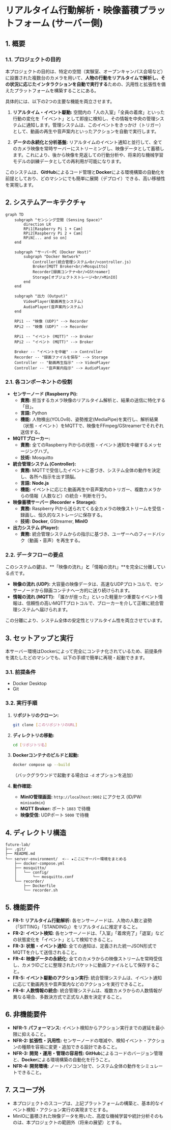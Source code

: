 # リアルタイム行動解析・映像蓄積プラットフォーム (サーバー側)

## 1. 概要

### 1.1. プロジェクトの目的
本プロジェクトの目的は、特定の空間（実験室、オープンキャンパス会場など）に設置された複数台のカメラを用いて、**人物の行動をリアルタイムで解析し、その状況に応じたインタラクションを自動で実行する**ための、汎用性と拡張性を備えたプラットフォームを構築することにある。

具体的には、以下の2つの主要な機能を両立させます。

1.  **リアルタイム・イベント駆動:**
    空間内の「人の入室」「全員の着席」といった行動の変化を「イベント」として即座に検知し、その情報を中央の管理システムに通知します。管理システムは、このイベントをきっかけ（トリガー）として、動画の再生や音声案内といったアクションを自動で実行します。

2.  **データの永続化と分析基盤:**
    リアルタイムのイベント通知と並行して、全てのカメラ映像を常時サーバーにストリーミングし、映像データとして蓄積します。これにより、後から映像を見返しての行動分析や、将来的な機械学習モデルの訓練データとしての再利用が可能になります。

このシステムは、**GitHub**によるコード管理と**Docker**による環境構築の自動化を前提としており、どのマシンにでも簡単に展開（デプロイ）できる、高い移植性を実現します。

## 2. システムアーキテクチャ

```mermaid
graph TD
    subgraph "センシング空間 (Sensing Space)"
        direction LR
        RPi1[Raspberry Pi 1 + Cam]
        RPi2[Raspberry Pi 2 + Cam]
        RPiN[... and so on]
    end

    subgraph "サーバーPC (Docker Host)"
        subgraph "Docker Network"
            Controller(統合管理システム<br/>controller.js)
            Broker[MQTT Broker<br/>Mosquitto]
            Recorder[録画コンテナ<br/>GStreamer]
            Storage[オブジェクトストレージ<br/>MinIO]
        end
    end

    subgraph "出力 (Output)"
        VideoPlayer(動画再生システム)
        AudioPlayer(音声案内システム)
    end

    RPi1 -- "映像 (UDP)" --> Recorder
    RPi2 -- "映像 (UDP)" --> Recorder

    RPi1 -- "イベント (MQTT)" --> Broker
    RPi2 -- "イベント (MQTT)" --> Broker

    Broker -- "イベントを中継" --> Controller
    Recorder -- "録画ファイルを保存" --> Storage
    Controller -- "動画再生指示" --> VideoPlayer
    Controller -- "音声案内指示" --> AudioPlayer
```

### 2.1. 各コンポーネントの役割

* **センサーノード (Raspberry Pi):**
    * **責務:** 担当するカメラ映像のリアルタイム解析と、結果の送信に特化する「目」。
    * **言語:** Python
    * **機能:** 人物検出(YOLOv8)、姿勢推定(MediaPipe)を実行し、解析結果（状態・イベント）をMQTTで、映像をFFmpeg/GStreamerでそれぞれ送信する。
* **MQTTブローカー:**
    * **責務:** 全てのRaspberry Piからの状態・イベント通知を中継するメッセージングハブ。
    * **技術:** Mosquitto
* **統合管理システム (Controller):**
    * **責務:** MQTTで受信したイベントに基づき、システム全体の動作を決定し、各所へ指示を出す頭脳。
    * **言語:** **Node.js**
    * **機能:** イベントに応じた動画再生や音声案内のトリガー、複数カメラからの情報（人数など）の統合・判断を行う。
* **映像蓄積サーバー (Recorder + Storage):**
    * **責務:** Raspberry Piから送られてくる全カメラの映像ストリームを受信・録画し、恒久的なストレージに保存する。
    * **技術:** **Docker**, GStreamer, **MinIO**
* **出力システム (Player):**
    * **責務:** 統合管理システムからの指示に基づき、ユーザーへのフィードバック（動画・音声）を再生する。

### 2.2. データフローの要点
このシステムの鍵は、**「映像の流れ」**と**「情報の流れ」**を完全に分離している点です。
* **映像の流れ (UDP):** 大容量の映像データは、高速なUDPプロトコルで、センサーノードから録画コンテナへ一方的に送り続けられます。
* **情報の流れ (MQTT):** 「誰かが座った」といった軽量かつ重要なイベント情報は、信頼性の高いMQTTプロトコルで、ブローカーを介して正確に統合管理システムへ届けられます。

この分離により、システム全体の安定性とリアルタイム性を両立させています。

## 3. セットアップと実行

本サーバー環境はDockerによって完全にコンテナ化されているため、前提条件を満たしたどのマシンでも、以下の手順で簡単に再現・起動できます。

### 3.1. 前提条件
* Docker Desktop
* Git

### 3.2. 実行手順
1.  **リポジトリのクローン:**
    ```bash
    git clone [このリポジトリのURL]
    ```
2.  **ディレクトリの移動:**
    ```bash
    cd [リポジトリ名]
    ```
3.  **Dockerコンテナのビルドと起動:**
    ```bash
    docker compose up --build
    ```
    （バックグラウンドで起動する場合は `-d` オプションを追加）

4.  **動作確認:**
    * **MinIO管理画面:** `http://localhost:9002` にアクセス (ID/PW: `minioadmin`)
    * **MQTT Broker:** ポート `1883` で待機
    * **映像受信:** UDPポート `5000` で待機

## 4. ディレクトリ構造

```
future-lab/
├── .git/
├── README.md
└── server-environment/  <-- ★ここにサーバー環境をまとめる
    ├── docker-compose.yml
    ├── mosquitto/
    │   └── config/
    │       └── mosquitto.conf
    └── recorder/
        ├── Dockerfile
        └── recorder.sh
```

## 5. 機能要件

* **FR-1: リアルタイム行動解析:** 各センサーノードは、人物の人数と姿勢（「SITTING」「STANDING」）をリアルタイムに推定すること。
* **FR-2: イベント検知:** 各センサーノードは、「入室」「着席完了」「退室」などの状態変化を「イベント」として検知できること。
* **FR-3: 状態・イベント通知:** 全ての通知は、定義された統一JSON形式でMQTTを介して送信されること。
* **FR-4: 映像データの永続化:** 全てのカメラからの映像ストリームを常時受信し、カメラIDごとに整理されたバケットに動画ファイルとして保存すること。
* **FR-5: イベント駆動のアクション実行:** 統合管理システムは、イベント通知に応じて動画再生や音声案内などのアクションを実行できること。
* **FR-6: 人数情報の統合:** 統合管理システムは、複数カメラからの人数情報が異なる場合、多数決方式で正式な人数を決定すること。

## 6. 非機能要件

* **NFR-1: パフォーマンス:** イベント検知からアクション実行までの遅延を最小限に抑えること。
* **NFR-2: 拡張性・汎用性:** センサーノードの増減や、検知イベント・アクションの種類を容易に変更・追加できる設計であること。
* **NFR-3: 開発・運用・管理の容易性:** **GitHub**によるコードのバージョン管理と、**Docker**による環境構築の自動化を行うこと。
* **NFR-4: 開発環境:** ノートパソコン1台で、システム全体の動作をシミュレートできること。

## 7. スコープ外
* 本プロジェクトのスコープは、上記プラットフォームの構築と、基本的なイベント検知・アクション実行の実現までとする。
* MinIOに蓄積された映像データを用いた、高度な機械学習や統計分析そのものは、本プロジェクトの範囲外（将来の展望）とする。
